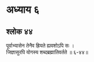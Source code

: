 # अध्याय ६

## श्लोक ४४

पूर्वाभ्यासेन तेनैव ह्रियते ह्यवशोऽपि सः ।<br>जिज्ञासुरपि योगस्य शब्दब्रह्मातिवर्तते ॥ ६-४४॥<br><br>

